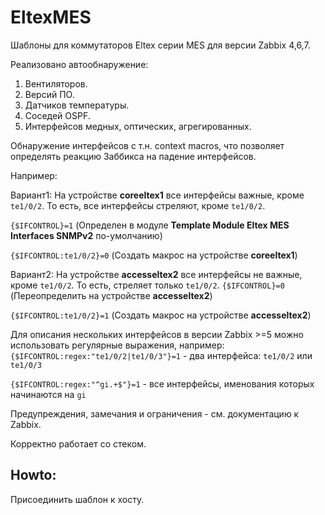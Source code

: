 # EltexMES

Шаблоны для коммутаторов Eltex серии MES для версии Zabbix 4,6,7.


Реализовано автообнаружение:
1. Вентиляторов.
2. Версий ПО.
3. Датчиков температуры.
4. Соседей OSPF.
5. Интерфейсов медных, оптических, агрегированных.

Обнаружение интерфейсов с т.н. context macros, что позволяет определять реакцию Заббикса на падение интерфейсов.

Например:

Вариант1: На устройстве **coreeltex1** все интерфейсы важные, кроме `te1/0/2`. То есть, все интерфейсы стреляют, кроме `te1/0/2`.

`{$IFCONTROL}=1` (Определен в модуле **Template Module Eltex MES Interfaces SNMPv2** по-умолчанию)

`{$IFCONTROL:te1/0/2}=0` (Создать макроc на устройстве **coreeltex1**)


Вариант2: На устройстве **accesseltex2** все интерфейсы не важные, кроме `te1/0/2`. То есть, стреляет только `te1/0/2`.
`{$IFCONTROL}=0` (Переопределить на устройстве **accesseltex2**)

`{$IFCONTROL:te1/0/2}=1` (Создать макроc на устройстве **accesseltex2**)

Для описания нескольких интерфейсов в версии Zabbix >=5 можно использовать регулярные выражения, например:
`{$IFCONTROL:regex:"te1/0/2|te1/0/3"}=1` - два интерфейса: `te1/0/2` или `te1/0/3`

`{$IFCONTROL:regex:"^gi.+$"}=1`              - все интерфейсы, именования которых начинаются на `gi`

Предупреждения, замечания и ограничения - см. документацию к Zabbix.

Корректно работает со стеком.


## Howto:

Присоединить шаблон к хосту.

